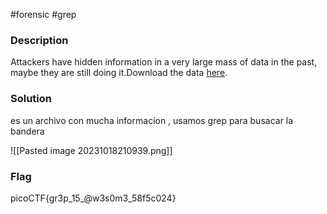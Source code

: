 #forensic #grep
### Description
Attackers have hidden information in a very large mass of data in the past, maybe they are still doing it.Download the data [here](https://artifacts.picoctf.net/c/125/anthem.flag.txt).

### Solution

es un archivo con mucha informacion , usamos grep para busacar la bandera 

![[Pasted image 20231018210939.png]]


### Flag
picoCTF{gr3p_15_@w3s0m3_58f5c024}
